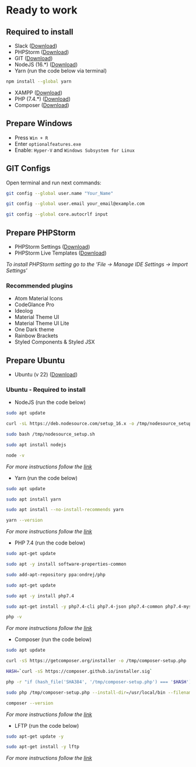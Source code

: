 # Ready to work

## Required to install

- Slack ([Download](https://slack.com/downloads/windows))
- PHPStorm ([Download](https://www.jetbrains.com/phpstorm/download/))
- GIT ([Download](https://git-scm.com/downloads))
- NodeJS (16.*) ([Download](https://nodejs.org/en/blog/release/v16.16.0/))
- Yarn (run the code below via terminal)

```bash
npm install --global yarn 
```

- XAMPP ([Download](https://www.apachefriends.org/download.html))
- PHP (7.4.*) ([Download](https://windows.php.net/download/))
- Composer ([Download](https://getcomposer.org/download/))

## Prepare Windows

- Press `Win + R`
- Enter `optionalfeatures.exe`
- Enable: `Hyper-V` and `Windows Subsystem for Linux`

## GIT Configs

Open terminal and run next commands:

```bash
git config --global user.name "Your_Name"
```

```bash
git config --global user.email your_email@example.com
```

```bash
git config --global core.autocrlf input
```

## Prepare PHPStorm

-  PHPStorm Settings ([Download](https://drive.google.com/file/d/1kfuZdud9IpUVttRpHbsNBUSd2IOad77N/view?usp=sharing))
-  PHPStorm Live Templates ([Download](https://drive.google.com/file/d/19daA3hBbXU0brvbzG3h3o6CvLaOtg8zp/view?usp=sharing))

*To install PHPStorm setting go to the 'File -> Manage IDE Settings -> Import Settings'*

### Recommended plugins

- Atom Material Icons 
- CodeGlance Pro 
- Ideolog 
- Material Theme UI 
- Material Theme UI Lite 
- One Dark theme 
- Rainbow Brackets 
- Styled Components & Styled JSX

## Prepare Ubuntu 

- Ubuntu (v 22) ([Download](https://apps.microsoft.com/store/detail/ubuntu-22041-lts/9PN20MSR04DW?hl=uk-ua&gl=ua&rtc=1))

### Ubuntu - Required to install

- NodeJS (run the code below)

```bash
sudo apt update
```

```bash
curl -sL https://deb.nodesource.com/setup_16.x -o /tmp/nodesource_setup.sh
```

```bash
sudo bash /tmp/nodesource_setup.sh
```

```bash
sudo apt install nodejs
```

```bash
node -v
```

*For more instructions follow the [link](https://www.digitalocean.com/community/tutorials/how-to-install-node-js-on-ubuntu-20-04)*

- Yarn (run the code below)

```bash
sudo apt update
```

```bash
sudo apt install yarn
```

```bash
sudo apt install --no-install-recommends yarn
```

```bash
yarn --version
```

*For more instructions follow the [link](https://linuxize.com/post/how-to-install-yarn-on-ubuntu-20-04/)*

- PHP 7.4 (run the code below)

```bash
sudo apt-get update
```

```bash
sudo apt -y install software-properties-common
```

```bash
sudo add-apt-repository ppa:ondrej/php
```

```bash
sudo apt-get update
```

```bash
sudo apt -y install php7.4
```

```bash
sudo apt-get install -y php7.4-cli php7.4-json php7.4-common php7.4-mysql php7.4-zip php7.4-gd php7.4-mbstring php7.4-curl php7.4-xml php7.4-bcmath
```

```bash
php -v
```

*For more instructions follow the [link](https://www.digitalocean.com/community/tutorials/how-to-install-php-7-4-and-set-up-a-local-development-environment-on-ubuntu-20-04)*

- Composer (run the code below)

```bash
sudo apt update
```

```bash
curl -sS https://getcomposer.org/installer -o /tmp/composer-setup.php
```

```bash
HASH=`curl -sS https://composer.github.io/installer.sig`
```

```bash
php -r "if (hash_file('SHA384', '/tmp/composer-setup.php') === '$HASH') { echo 'Installer verified'; } else { echo 'Installer corrupt'; unlink('composer-setup.php'); } echo PHP_EOL;"
```

```bash
sudo php /tmp/composer-setup.php --install-dir=/usr/local/bin --filename=composer
```

```bash
composer --version
```

*For more instructions follow the [link](https://www.digitalocean.com/community/tutorials/how-to-install-and-use-composer-on-ubuntu-20-04)*

- LFTP (run the code below)

```bash
sudo apt-get update -y
```

```bash
sudo apt-get install -y lftp
```

*For more instructions follow the [link](https://zoomadmin.com/HowToInstall/UbuntuPackage/lftp)*
